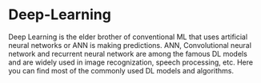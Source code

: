 # Deep-Learning
Deep Learning is the elder brother of conventional ML that uses artificial neural networks or ANN is making predictions. ANN, Convolutional neural network and recurrent neural network are among the famous DL models and are widely used in image recognization, speech processing, etc. Here you can find most of the commonly used DL models and algorithms. 
